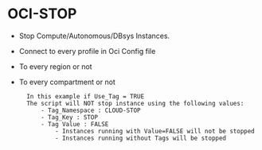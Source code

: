 # OCI-STOP

- Stop Compute/Autonomous/DBsys Instances.
- Connect to every profile in Oci Config file
- To every region or not
- To every compartment or not

		In this example if Use_Tag = TRUE
		The script will NOT stop instance using the following values:
			- Tag_Namespace : CLOUD-STOP
			- Tag_Key : STOP
			- Tag Value : FALSE
				- Instances running with Value=FALSE will not be stopped
				- Instances running without Tags will be stopped
